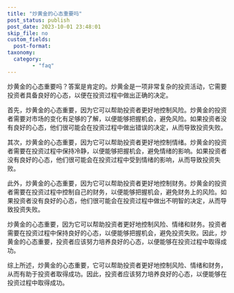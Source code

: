 ```yaml
---
title: "炒黄金的心态重要吗"
post_status: publish
post_date: 2023-10-01 23:48:01
skip_file: no
custom_fields: 
  post-format: 
taxonomy:
  category:
        - "faq"
---
```


炒黄金的心态重要吗？答案是肯定的。炒黄金是一项非常复杂的投资活动，它需要投资者具备良好的心态，以便在投资过程中做出正确的决定。

首先，炒黄金的心态重要，因为它可以帮助投资者更好地控制风险。炒黄金的投资者需要对市场的变化有足够的了解，以便能够把握机会，避免风险。如果投资者没有良好的心态，他们很可能会在投资过程中做出错误的决定，从而导致投资失败。

其次，炒黄金的心态重要，因为它可以帮助投资者更好地控制情绪。炒黄金的投资者需要在投资过程中保持冷静，以便能够把握机会，避免情绪的影响。如果投资者没有良好的心态，他们很可能会在投资过程中受到情绪的影响，从而导致投资失败。

此外，炒黄金的心态重要，因为它可以帮助投资者更好地控制财务。炒黄金的投资者需要在投资过程中控制自己的财务，以便能够把握机会，避免财务上的风险。如果投资者没有良好的心态，他们很可能会在投资过程中做出不明智的决定，从而导致投资失败。

炒黄金的心态重要，因为它可以帮助投资者更好地控制风险、情绪和财务。投资者需要在投资过程中保持良好的心态，以便能够把握机会，避免投资失败。因此，炒黄金的心态重要，投资者应该努力培养良好的心态，以便能够在投资过程中取得成功。

综上所述，炒黄金的心态重要，它可以帮助投资者更好地控制风险、情绪和财务，从而有助于投资者取得成功。因此，投资者应该努力培养良好的心态，以便能够在投资过程中取得成功。
